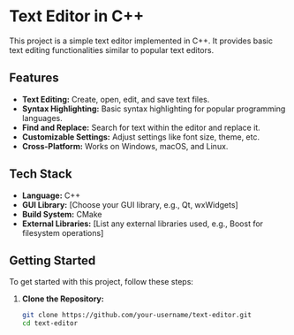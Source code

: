 # Text Editor in C++

This project is a simple text editor implemented in C++. It provides basic text editing functionalities similar to popular text editors.

## Features

- **Text Editing:** Create, open, edit, and save text files.
- **Syntax Highlighting:** Basic syntax highlighting for popular programming languages.
- **Find and Replace:** Search for text within the editor and replace it.
- **Customizable Settings:** Adjust settings like font size, theme, etc.
- **Cross-Platform:** Works on Windows, macOS, and Linux.

## Tech Stack

- **Language:** C++
- **GUI Library:** [Choose your GUI library, e.g., Qt, wxWidgets]
- **Build System:** CMake
- **External Libraries:** [List any external libraries used, e.g., Boost for filesystem operations]

## Getting Started

To get started with this project, follow these steps:

1. **Clone the Repository:**
   ```bash
   git clone https://github.com/your-username/text-editor.git
   cd text-editor
   ```
